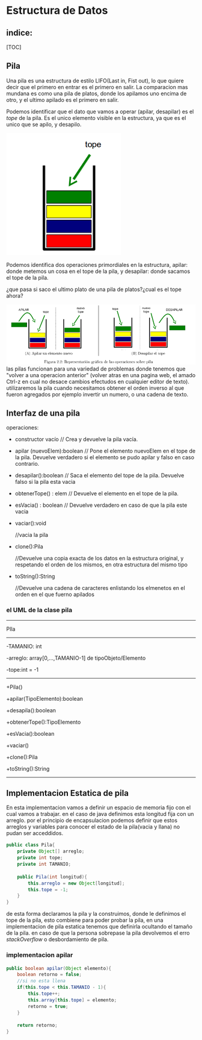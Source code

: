 # Estructura de Datos

## indice:

[TOC]



## Pila

Una pila es una estructura de estilo LIFO(Last in, Fist out),  lo que quiere decir que el primero en entrar es el  primero en salir. La comparacion mas mundana es como una pila de platos, donde los apilamos uno encima de otro, y el ultimo apilado es el primero en salir. 

Podemos identificar que el dato que vamos a operar (apilar, desapilar) es el *tope* de la pila. Es el unico elemento visible en la estructura, ya que es el unico que se apilo, y desapilo.

![](img/tope.png)



Podemos identifica dos operaciones primordiales en la estructura, apilar: donde metemos un cosa en el tope de la pila, y desapilar: donde sacamos el tope de la pila.

¿que pasa si saco el ultimo plato de una pila de platos?¿cual es el tope ahora?

![](img/pila-1.png)las pilas funcionan para una variedad de problemas donde tenemos que "volver a una operacion anterior" (volver atras en una pagina web, el amado Ctrl-z en cual no desace cambios efectudos en cualquier editor de texto). utilizaremos la pila cuando necesitamos obtener el orden inverso al que fueron agregados por ejemplo invertir un numero, o una cadena de texto.

## Interfaz de una pila

operaciones:

- constructor vacío
  // Crea y devuelve la pila vacía.
  
- apilar (nuevoElem):boolean
  // Pone el elemento nuevoElem en el tope de la pila. Devuelve verdadero
  si el elemento se pudo apilar y falso en caso contrario.
  
- desapilar():boolean
  // Saca el elemento del tope de la pila. Devuelve falso si la pila esta vacia
  
- obtenerTope() : elem
  // Devuelve el elemento en el tope de la pila.
  
- esVacia() : boolean
  // Devuelve verdadero en caso de que la pila este vacia
  
- vaciar():void

  //vacia la pila

- clone():Pila

  //Devuelve una copia exacta de los datos en la estructura original, y respetando el orden de los mismos, en otra estructura del mismo tipo

- toString():String

  //Devuelve una cadena de caracteres enlistando los elmenetos en el orden en el que fuerno apilados

### el UML de la clase pila

---

PIla

---

-TAMANIO: int

-arreglo: array[0,...,TAMANIO-1] de tipoObjeto/Elemento

-tope:int = -1

---

+Pila()

+apilar(TipoElemento):boolean

+desapila():boolean

+obtenerTope():TipoElemento

+esVacia():boolean

+vaciar()

+clone():Pila

+toString():String

---

## Implementacion Estatica de pila

En esta implementacion vamos a definir un espacio de memoria fijo con el cual vamos a trabajar. en el caso de java definimos esta longitud fija con un arreglo. por el principio de encapsulacion podemos definir que estos arreglos y variables para conocer el estado de la pila(vacia y llana) no pudan ser acceddidos.

```java
public class Pila{
	private Object[] arreglo;
	private int tope;
	private int TAMANIO;
	
	public Pila(int longitud){
		this.arreglo = new Object[longitud];
		this.tope = -1;
	}
}
```

de esta forma declaramos la pila y la construimos, donde le definimos el tope de la pila, esto combiene para poder probar la pila, en una implementacion de pila estatica tenemos que definirla ocultando el tamaño de la pila. en caso de que la persona sobrepase la pila devolvemos el erro *stackOverflow* o desbordamiento de pila.

### implementacion apilar

```java
public boolean apilar(Object elemento){
	boolean retorno = false;
    //si no esta llena
    if(this.tope < this.TAMANIO - 1){
        this.tope++;
        this.array[this.tope] = elemento;
        retorno = true;
    }
    
    return retorno;
}
```





